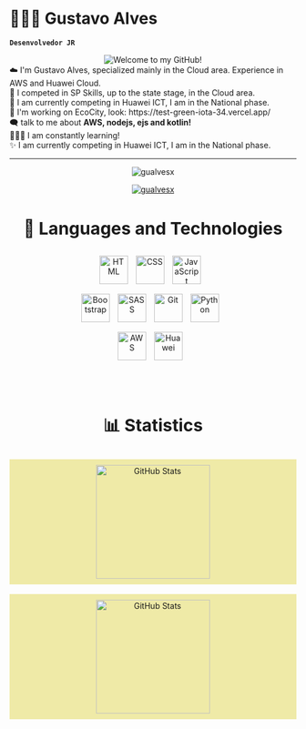 # 👨🏻‍💻 Gustavo Alves

**`Desenvolvedor JR`**

<div align="center">
    <img src="https://readme-typing-svg.demolab.com?font=Fira+Code&size=49&duration=4000&pause=1000&color=efeaa7&width=700&height=100&lines=Welcome+to+my+GitHub!" alt="Welcome to my GitHub!"/>
</div>

<div align="left">
 ☁️ I'm Gustavo Alves, specialized mainly in the Cloud area. Experience in AWS and Huawei Cloud.
</div>
<div align="left">
 🏅 I competed in SP Skills, up to the state stage, in the Cloud area.
</div>
<div align="left">
 💫 I am currently competing in Huawei ICT, I am in the National phase.
</div>
<div align="left">
 🌳 I'm working on EcoCity, look: https://test-green-iota-34.vercel.app/
</div>
<div align="left">
 🗨️ talk to me about <b>AWS, nodejs, ejs and kotlin!</b>
</div>
<div align="left">
 🧑🏻‍💻 I am constantly learning!
</div>
<div align="left">
 ✨ I am currently competing in Huawei ICT, I am in the National phase.
</div>

---
<p align="center"> <img src="https://komarev.com/ghpvc/?username=gualvesx&label=Profile%20views&color=0e75b6&style=flat" alt="gualvesx" /> </p>

<p align="center"> <a href="https://github.com/ryo-ma/github-profile-trophy"><img src="https://github-profile-trophy.vercel.app/?username=gualvesx" alt="gualvesx" /></a> </p>

<div align="center">
  <h3 style="font-weight: bold; font-size: 30px;">🤖 Languages ​​and Technologies</h3>
</div>

<div align="center">
<img 
      alt="HTML"
      title="HTML" 
      width="50px" 
      style="padding-right: 10px;" 
      src="https://cdn.jsdelivr.net/gh/devicons/devicon@latest/icons/html5/html5-original.svg" 
  />
<img 
      alt="CSS" 
      title="CSS"
      width="50px" 
      style="padding-right: 10px;" 
      src="https://cdn.jsdelivr.net/gh/devicons/devicon@latest/icons/css3/css3-original.svg" 
  />
<img 
      alt="JavaScript" 
      title="JavaScript"
      width="50px" 
      style="padding-right: 10px;" 
      src="https://cdn.jsdelivr.net/gh/devicons/devicon@latest/icons/javascript/javascript-original.svg" 
  />

<img 
      alt="Bootstrap"
      title="Bootstrap" 
      width="50px" 
      style="padding-right: 10px;" 
      src="https://cdn.jsdelivr.net/gh/devicons/devicon@latest/icons/bootstrap/bootstrap-original.svg" 
  />
<img 
      alt="SASS" 
      title="SASS"
      width="50px" 
      style="padding-right: 10px;" 
      src="https://cdn.jsdelivr.net/gh/devicons/devicon@latest/icons/sass/sass-original.svg" 
  />
<img 
      alt="Git" 
      title="Git"
      width="50px" 
      style="padding-right: 10px;" 
      src="https://cdn.jsdelivr.net/gh/devicons/devicon@latest/icons/git/git-original.svg" 
  />
<img 
      alt="Python" 
      title="Python"
      width="50px" 
      style="padding-right: 10px;" 
      src="https://cdn.jsdelivr.net/gh/devicons/devicon@latest/icons/python/python-original.svg" 
  />

<img 
    alt="AWS"
    title="AWS"
    width="50px"
    style="padding-right: 10px;" 
    src="https://hermes.dio.me/articles/cover/4476ef21-b511-4d40-b7cc-1e1383760600.png"
      />
<img 
    alt="Huawei"
    title="Huawei"
    width="50px"
    style="padding-right: 10px;" 
    src="https://w7.pngwing.com/pngs/430/40/png-transparent-huawei-symantec-mobile-phones-mobile-world-congress-telecommunication-business-people-logo-business.png"
      />
      
</div>

<br/>
<br/>

<div align="center">
  <h3 style="font-weight: bold; font-size: 30px;">📊 Statistics</h3>
</div>

<div align="center" style="background-color: #efeaa7; padding: 10px;">
  <img 
    align="center" 
    alt="GitHub Stats" 
    height="200" 
    src="https://github-readme-stats.vercel.app/api?username=gualvesx&show_icons=true&theme=highcontrast&include_all_commits=true&cache_seconds=86400" 
  />
</div>
<br/>
<div align="center" style="background-color: #efeaa7; padding: 10px;">
  <img 
    align="center" 
    alt="GitHub Stats" 
    height="200" 
    src="https://github-readme-stats.vercel.app/api/top-langs/?username=gualvesx&theme=highcontrast&layout=compact&custom_title=Top%20Technologies&langs_count=9&hide=html,css,scss,shell&cache_seconds=86400" 
  />
</div>
